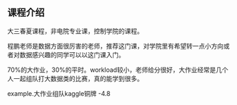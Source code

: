 ## 课程介绍
大三春夏课程，非电院专业课，控制学院的课程。

程鹏老师是数据方面很厉害的老师，推荐这门课，对学院里有希望转一点小方向或者对数据感兴趣的同学可以以这门课入门。

70%的大作业，30%的平时。workload较小，老师给分很好，大作业经常是几个人一起组队打大数据类的比赛，真的能学到很多。

example.大作业组队kaggle铜牌 -4.8
